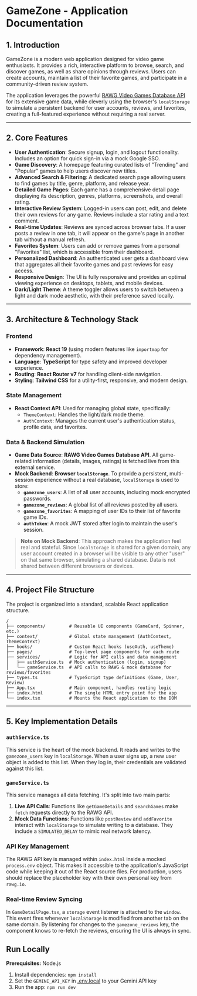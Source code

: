 # GameZone - Application Documentation

## 1. Introduction

GameZone is a modern web application designed for video game enthusiasts. It provides a rich, interactive platform to browse, search, and discover games, as well as share opinions through reviews. Users can create accounts, maintain a list of their favorite games, and participate in a community-driven review system.

The application leverages the powerful [RAWG Video Games Database API](https://rawg.io/apidocs) for its extensive game data, while cleverly using the browser's `localStorage` to simulate a persistent backend for user accounts, reviews, and favorites, creating a full-featured experience without requiring a real server.

---

## 2. Core Features

- **User Authentication**: Secure signup, login, and logout functionality. Includes an option for quick sign-in via a mock Google SSO.
- **Game Discovery**: A homepage featuring curated lists of "Trending" and "Popular" games to help users discover new titles.
- **Advanced Search & Filtering**: A dedicated search page allowing users to find games by title, genre, platform, and release year.
- **Detailed Game Pages**: Each game has a comprehensive detail page displaying its description, genres, platforms, screenshots, and overall rating.
- **Interactive Review System**: Logged-in users can post, edit, and delete their own reviews for any game. Reviews include a star rating and a text comment.
- **Real-time Updates**: Reviews are synced across browser tabs. If a user posts a review in one tab, it will appear on the game's page in another tab without a manual refresh.
- **Favorites System**: Users can add or remove games from a personal "Favorites" list, which is accessible from their dashboard.
- **Personalized Dashboard**: An authenticated user gets a dashboard view that aggregates all their favorite games and past reviews for easy access.
- **Responsive Design**: The UI is fully responsive and provides an optimal viewing experience on desktops, tablets, and mobile devices.
- **Dark/Light Theme**: A theme toggler allows users to switch between a light and dark mode aesthetic, with their preference saved locally.

---

## 3. Architecture & Technology Stack

### Frontend

- **Framework**: **React 19** (using modern features like `importmap` for dependency management).
- **Language**: **TypeScript** for type safety and improved developer experience.
- **Routing**: **React Router v7** for handling client-side navigation.
- **Styling**: **Tailwind CSS** for a utility-first, responsive, and modern design.

### State Management

- **React Context API**: Used for managing global state, specifically:
    - `ThemeContext`: Handles the light/dark mode theme.
    - `AuthContext`: Manages the current user's authentication status, profile data, and favorites.

### Data & Backend Simulation

- **Game Data Source**: **RAWG Video Games Database API**. All game-related information (details, images, ratings) is fetched live from this external service.
- **Mock Backend**: **Browser `localStorage`**. To provide a persistent, multi-session experience without a real database, `localStorage` is used to store:
    - **`gamezone_users`**: A list of all user accounts, including mock encrypted passwords.
    - **`gamezone_reviews`**: A global list of all reviews posted by all users.
    - **`gamezone_favorites`**: A mapping of user IDs to their list of favorite game IDs.
    - **`authToken`**: A mock JWT stored after login to maintain the user's session.

> **Note on Mock Backend**: This approach makes the application feel real and stateful. Since `localStorage` is shared for a given domain, any user account created in a browser will be visible to any other "user" on that same browser, simulating a shared database. Data is not shared between different browsers or devices.

---

## 4. Project File Structure

The project is organized into a standard, scalable React application structure.

```
/
├── components/         # Reusable UI components (GameCard, Spinner, etc.)
├── context/            # Global state management (AuthContext, ThemeContext)
├── hooks/              # Custom React hooks (useAuth, useTheme)
├── pages/              # Top-level page components for each route
├── services/           # Logic for API calls and data management
│   ├── authService.ts  # Mock authentication (login, signup)
│   └── gameService.ts  # API calls to RAWG & mock database for reviews/favorites
├── types.ts            # TypeScript type definitions (Game, User, Review)
├── App.tsx             # Main component, handles routing logic
├── index.html          # The single HTML entry point for the app
└── index.tsx           # Mounts the React application to the DOM
```

---

## 5. Key Implementation Details

### `authService.ts`

This service is the heart of the mock backend. It reads and writes to the `gamezone_users` key in `localStorage`. When a user signs up, a new user object is added to this list. When they log in, their credentials are validated against this list.

### `gameService.ts`

This service manages all data fetching. It's split into two main parts:
1.  **Live API Calls**: Functions like `getGameDetails` and `searchGames` make `fetch` requests directly to the RAWG API.
2.  **Mock Data Functions**: Functions like `postReview` and `addFavorite` interact with `localStorage` to simulate writing to a database. They include a `SIMULATED_DELAY` to mimic real network latency.

### API Key Management

The RAWG API key is managed within `index.html` inside a mocked `process.env` object. This makes it accessible to the application's JavaScript code while keeping it out of the React source files. For production, users should replace the placeholder key with their own personal key from `rawg.io`.

### Real-time Review Syncing

In `GameDetailPage.tsx`, a `storage` event listener is attached to the `window`. This event fires whenever `localStorage` is modified from another tab on the same domain. By listening for changes to the `gamezone_reviews` key, the component knows to re-fetch the reviews, ensuring the UI is always in sync.


## Run Locally

**Prerequisites:**  Node.js


1. Install dependencies:
   `npm install`
2. Set the `GEMINI_API_KEY` in [.env.local](.env.local) to your Gemini API key
3. Run the app:
   `npm run dev`

